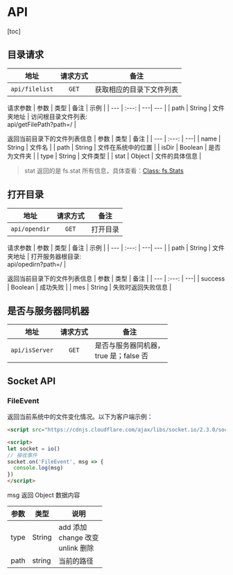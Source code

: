 # API

[toc]

## 目录请求
| 地址 | 请求方式 | 备注 |
| --- | :---: | ---|
| `api/filelist` | `GET` | 获取相应的目录下文件列表 |

请求参数
| 参数 | 类型 | 备注 | 示例 |
| --- | :---: | ---| --- |
| path | String | 文件夹地址 | 访问根目录文件列表:<br/>api/getFilePath?path=/ |


返回当前目录下的文件列表信息
| 参数 | 类型 | 备注 |
| --- | :---: | ---|
| name | String | 文件名 |
| path | String | 文件在系统中的位置 |
| isDir | Boolean | 是否为文件夹 |
| type | String | 文件类型 |
| stat | Object | 文件的具体信息 |

> stat 返回的是 fs.stat 所有信息，具体查看：[Class: fs.Stats](https://nodejs.org/dist/latest-v11.x/docs/api/fs.html#fs_class_fs_stats)


## 打开目录
| 地址 | 请求方式 | 备注 |
| --- | :---: | ---|
| `api/opendir` | `GET` | 打开目录 |

请求参数
| 参数 | 类型 | 备注 | 示例 |
| --- | :---: | ---| --- |
| path | String | 文件夹地址 | 打开服务器根目录:<br/>api/opedirn?path=/ |


返回当前目录下的文件列表信息
| 参数 | 类型 | 备注 |
| --- | :---: | ---|
| success | Boolean | 成功失败 |
| mes | String | 失败时返回失败信息 |

## 是否与服务器同机器
| 地址 | 请求方式 | 备注 |
| --- | :---: | ---|
| `api/isServer` | `GET` | 是否与服务器同机器，<br/>true 是；false 否 |


## Socket API

### FileEvent
返回当前系统中的文件变化情况。以下为客户端示例：

```html
<script src="https://cdnjs.cloudflare.com/ajax/libs/socket.io/2.3.0/socket.io.js"></script>

<script>
let socket = io()
// 接收事件
socket.on('FileEvent', msg => {
  console.log(msg)
})
</script>
```

msg 返回 Object 数据内容

| 参数 | 类型 | 说明 |
| --- | --- | --- |
| type | String | add 添加<br>change 改变<br>unlink 删除 |
| path | string | 当前的路径 |
